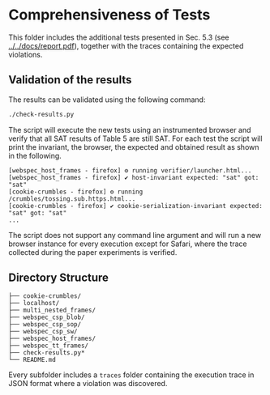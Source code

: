 # Comprehensiveness of Tests

This folder includes the additional tests presented in Sec. 5.3 (see [../../docs/report.pdf](../../docs/report.pdf)), together with the traces containing the expected violations.

## Validation of the results

The results can be validated using the following command:
```sh
./check-results.py
```

The script will execute the new tests using an instrumented browser and verify that all SAT results of Table 5 are still SAT.
For each test the script will print the invariant, the browser, the expected and obtained result as shown in the following.
```
[webspec_host_frames - firefox] ⚙ running verifier/launcher.html...
[webspec_host_frames - firefox] ✔ host-invariant expected: "sat" got: "sat"
[cookie-crumbles - firefox] ⚙ running /crumbles/tossing.sub.https.html...
[cookie-crumbles - firefox] ✔ cookie-serialization-invariant expected: "sat" got: "sat"
...
```

The script does not support any command line argument and will run a new browser instance for every execution except for Safari, where the trace collected during the paper experiments is verified.

## Directory Structure

```
├── cookie-crumbles/
├── localhost/
├── multi_nested_frames/
├── webspec_csp_blob/
├── webspec_csp_sop/
├── webspec_csp_sw/
├── webspec_host_frames/
├── webspec_tt_frames/
├── check-results.py*
└── README.md
```

Every subfolder includes a `traces` folder containing the execution trace in JSON format where a violation was discovered.
